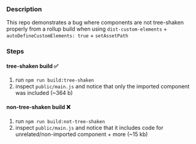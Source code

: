 ### Description

This repo demonstrates a bug where components are not tree-shaken properly from a rollup build when using `dist-custom-elements` + `autoDefineCustomElements: true` + `setAssetPath`

### Steps

#### tree-shaken build ✅

1. run `npm run build:tree-shaken`
2. inspect `public/main.js` and notice that only the imported component was included (~364 b)

#### non-tree-shaken build ❌

1. run `npm run build:not-tree-shaken`
2. inspect `public/main.js` and notice that it includes code for unrelated/non-imported component + more (~15 kb)